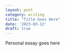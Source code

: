 ```yaml
---
layout: post
category: writing
title: "Title Goes Here"
date: '2023-03-13'
draft: true
---
```


Personal essay goes here